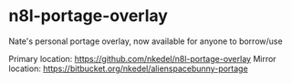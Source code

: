 # n8l-portage-overlay

Nate's personal portage overlay, now available for anyone to borrow/use

Primary location: https://github.com/nkedel/n8l-portage-overlay
Mirror location: https://bitbucket.org/nkedel/alienspacebunny-portage
